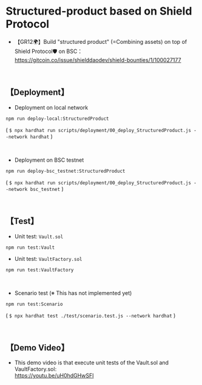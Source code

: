 # Structured-product based on Shield Protocol
- 【GR12🌍】Build "structured product" (=Combining assets) on top of Shield Protocol🛡 on BSC：   
https://gitcoin.co/issue/shielddaodev/shield-bounties/1/100027177

<br>

## 【Deployment】
- Deployment on local network
```
npm run deploy-local:StructuredProduct
```
( `$ npx hardhat run scripts/deployment/00_deploy_StructuredProduct.js --network hardhat` )

<br>

- Deployment on BSC testnet
```
npm run deploy-bsc_testnet:StructuredProduct
```
( `$ npx hardhat run scripts/deployment/00_deploy_StructuredProduct.js --network bsc_testnet` )

<br>

## 【Test】
- Unit test: `Vault.sol`
```
npm run test:Vault
```

- Unit test: `VaultFactory.sol`
```
npm run test:VaultFactory
```

<br>

- Scenario test (※ This has not implemented yet)
```
npm run test:Scenario
```
( `$ npx hardhat test ./test/scenario.test.js --network hardhat` )

<br>

## 【Demo Video】
- This demo video is that execute unit tests of the Vault.sol and VaultFactory.sol:  
  https://youtu.be/uH0hdGHwSFI

<br>
